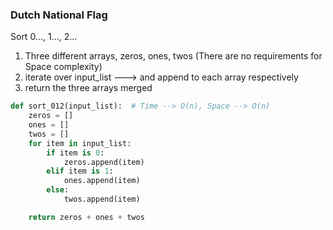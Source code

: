 ### Dutch National Flag

Sort 0..., 1..., 2...

1. Three different arrays, zeros, ones, twos (There are no requirements for Space complexity)
2. iterate over input_list ---> and append to each array respectively
3. return the three arrays merged

```python
def sort_012(input_list):  # Time --> O(n), Space --> O(n)
    zeros = []
    ones = []
    twos = []
    for item in input_list:
        if item is 0:
            zeros.append(item)
        elif item is 1:
            ones.append(item)
        else:
            twos.append(item)

    return zeros + ones + twos
```